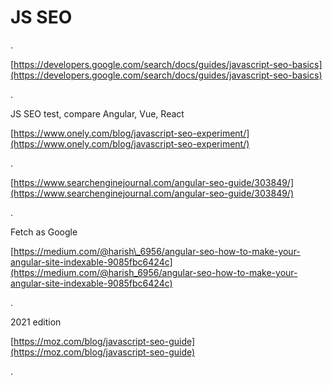 # JS SEO

.

[https://developers.google.com/search/docs/guides/javascript-seo-basics](https://developers.google.com/search/docs/guides/javascript-seo-basics)

.

JS SEO test, compare Angular, Vue, React

[https://www.onely.com/blog/javascript-seo-experiment/](https://www.onely.com/blog/javascript-seo-experiment/)

.

[https://www.searchenginejournal.com/angular-seo-guide/303849/](https://www.searchenginejournal.com/angular-seo-guide/303849/)

.

 Fetch as Google

[https://medium.com/@harish\_6956/angular-seo-how-to-make-your-angular-site-indexable-9085fbc6424c](https://medium.com/@harish_6956/angular-seo-how-to-make-your-angular-site-indexable-9085fbc6424c)

.

2021 edition

[https://moz.com/blog/javascript-seo-guide](https://moz.com/blog/javascript-seo-guide)

.

